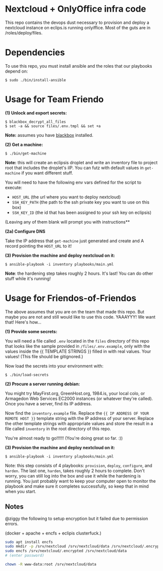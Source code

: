 # Nextcloud + OnlyOffice infra code

This repo contains the devops dust necessary to provision and deploy a nextcloud instance on eclips.is running onlyiffice. Most of the guts are in /roles/deploy/files.

# Dependencies

To use this repo, you must install ansible and the roles that our playbooks depend on:

``` shell
$ sudo ./bin/install-ansible
```

# Usage for Team Friendo

**(1) Unlock and export secrets:**

``` shell
$ blackbox_decrypt_all_files
$ set -a && source files/.env.tmpl && set +a
```

**Note:** assumes you have [blackbox](https://github.com/StackExchange/blackbox) installed.

**(2) Get a machine:**

``` shell
$ ./bin/get-machine
```

**Note:** this will create an eclipsis droplet and write an inventory file to project root that includes the droplet's iIP. You can futz with default values in `get-machine` if you want different stuff.

You will need to have the following env vars defined for the script to execute:

* `HOST_URL` (the url where you want to deploy nextcloud)
* `SSH_KEY_PATH` (the path to the ssh private key you want to use on this box)
* `SSH_KEY_ID` (the id that has been assigned to your ssh key on eclipsis)

(Leaving any of them blank will prompt you with instructions**

**(2a) Configure DNS**

Take the IP address that `get-machine` just generated and create and A record pointing the `HOST_URL` to it!

**(3) Provision the machine and deploy nextcloud on it:**

``` shell
$ ansible-playbook -i inventory playbooks/main.yml
```

**Note**: the hardening step takes roughly 2 hours. It's last! You can do other stuff while it's running!

# Usage for Friendos-of-Friendos

The above assumes that you are on the team that made this repo. But maybe you are not and still would like to use this code. YAAAYYY! We want that! Here's how...

**(1) Provide some secrets:**

You will need a file called `.env` located in the `files` directory of this repo that looks like the sample provided in `/files/.env.example`, only with the values inside the {{ TEMPLATE STRINGS }} filled in with real values. Your values! (This file should be gitignored.)

Now load the secrets into your environment with:

``` shell
$ ./bin/load-secrets
```

**(2) Procure a server running debian:**

You might try MayFirst.org, GreenHost.org, 1984.is, your local colo, or Armagedon Web Services EC2000 instances (or whatever they're called). Once you have a server, find its IP address.

Now find the `inventory.example` file. Replace the `{{ IP ADDRESS OF YOUR REMOTE HOST }}` template string with the IP address of your server. Replace the other template strings with appropriate values and store the result in a file called `inventory` in the root directory of this repo.

You're almost ready to go!!!!!! (You're doing great so far. :))

**(3) Provision the machine and deploy nextcloud on it:**

``` shell
$ ansible-playbook -i inventory playbooks/main.yml
```

Note: this step consists of 4 playbooks: `provision`, `deploy`, `configure`, and `harden`. The last one, `harden`, takes roughly 2 hours to complete. Don't worry, you can still log into the box and use it while the hardening is running. You just probably want to keep your computer open to monitor the playbook and make sure it completes successfully, so keep that in mind when you start.

## Notes

@ziggy the following to setup encryption but it failed due to permission errors.

(docker + apache + encfs + eclipis clusterfuck.)

``` sh
sudo apt install encfs
sudo mkdir -p /srv/nextcloud /srv/nextcloud/data /srv/nextcloud/.encrypted
sudo encfs /srv/nextcloud/.encrypted /srv/nextcloud/data
# (enter password)

chown -R www-data:root /srv/nextcloud/data
```
